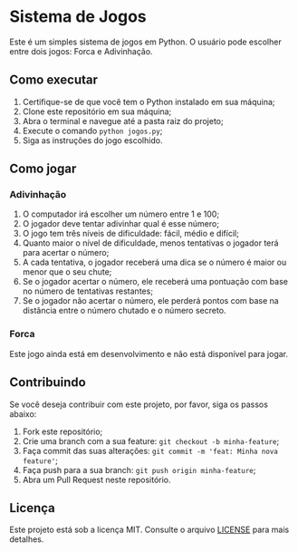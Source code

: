 # Sistema de Jogos

Este é um simples sistema de jogos em Python. O usuário pode escolher entre dois jogos: Forca e Adivinhação.

## Como executar

1. Certifique-se de que você tem o Python instalado em sua máquina;
2. Clone este repositório em sua máquina;
3. Abra o terminal e navegue até a pasta raiz do projeto;
4. Execute o comando `python jogos.py`;
5. Siga as instruções do jogo escolhido.

## Como jogar

### Adivinhação

1. O computador irá escolher um número entre 1 e 100;
2. O jogador deve tentar adivinhar qual é esse número;
3. O jogo tem três níveis de dificuldade: fácil, médio e difícil;
4. Quanto maior o nível de dificuldade, menos tentativas o jogador terá para acertar o número;
5. A cada tentativa, o jogador receberá uma dica se o número é maior ou menor que o seu chute;
6. Se o jogador acertar o número, ele receberá uma pontuação com base no número de tentativas restantes;
7. Se o jogador não acertar o número, ele perderá pontos com base na distância entre o número chutado e o número secreto.

### Forca

Este jogo ainda está em desenvolvimento e não está disponível para jogar.

## Contribuindo

Se você deseja contribuir com este projeto, por favor, siga os passos abaixo:

1. Fork este repositório;
2. Crie uma branch com a sua feature: `git checkout -b minha-feature`;
3. Faça commit das suas alterações: `git commit -m 'feat: Minha nova feature'`;
4. Faça push para a sua branch: `git push origin minha-feature`;
5. Abra um Pull Request neste repositório.

## Licença

Este projeto está sob a licença MIT. Consulte o arquivo [LICENSE](LICENSE) para mais detalhes.

